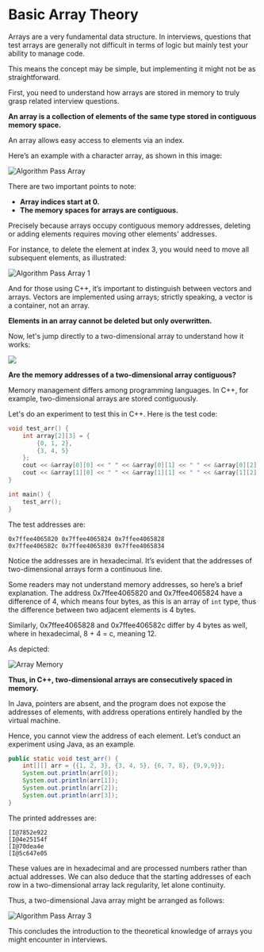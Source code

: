 # Basic Array Theory

Arrays are a very fundamental data structure. In interviews, questions that test arrays are generally not difficult in terms of logic but mainly test your ability to manage code.

This means the concept may be simple, but implementing it might not be as straightforward.

First, you need to understand how arrays are stored in memory to truly grasp related interview questions.

**An array is a collection of elements of the same type stored in contiguous memory space.**

An array allows easy access to elements via an index.

Here’s an example with a character array, as shown in this image:

![Algorithm Pass Array](https://file1.kamacoder.com/i/algo/%E7%AE%97%E6%B3%95%E9%80%9A%E5%85%B3%E6%95%B0%E7%BB%84.png)

There are two important points to note:

* **Array indices start at 0.**
* **The memory spaces for arrays are contiguous.**

Precisely because arrays occupy contiguous memory addresses, deleting or adding elements requires moving other elements' addresses.

For instance, to delete the element at index 3, you would need to move all subsequent elements, as illustrated:

![Algorithm Pass Array 1](https://file1.kamacoder.com/i/algo/%E7%AE%97%E6%B3%95%E9%80%9A%E5%85%B3%E6%95%B0%E7%BB%841.png)

And for those using C++, it’s important to distinguish between vectors and arrays. Vectors are implemented using arrays; strictly speaking, a vector is a container, not an array.

**Elements in an array cannot be deleted but only overwritten.**

Now, let's jump directly to a two-dimensional array to understand how it works:

![](https://file1.kamacoder.com/i/algo/20240606105522.png)

**Are the memory addresses of a two-dimensional array contiguous?**

Memory management differs among programming languages. In C++, for example, two-dimensional arrays are stored contiguously.

Let's do an experiment to test this in C++. Here is the test code:

```CPP
void test_arr() {
    int array[2][3] = {
        {0, 1, 2},
        {3, 4, 5}
    };
    cout << &array[0][0] << " " << &array[0][1] << " " << &array[0][2] << endl;
    cout << &array[1][0] << " " << &array[1][1] << " " << &array[1][2] << endl;
}

int main() {
    test_arr();
}
```

The test addresses are:

```
0x7ffee4065820 0x7ffee4065824 0x7ffee4065828
0x7ffee406582c 0x7ffee4065830 0x7ffee4065834
```

Notice the addresses are in hexadecimal. It’s evident that the addresses of two-dimensional arrays form a continuous line.

Some readers may not understand memory addresses, so here’s a brief explanation. The address 0x7ffee4065820 and 0x7ffee4065824 have a difference of 4, which means four bytes, as this is an array of `int` type, thus the difference between two adjacent elements is 4 bytes.

Similarly, 0x7ffee4065828 and 0x7ffee406582c differ by 4 bytes as well, where in hexadecimal, 8 + 4 = c, meaning 12.

As depicted: 

![Array Memory](https://file1.kamacoder.com/i/algo/20210310150641186.png)

**Thus, in C++, two-dimensional arrays are consecutively spaced in memory.**

In Java, pointers are absent, and the program does not expose the addresses of elements, with address operations entirely handled by the virtual machine.

Hence, you cannot view the address of each element. Let’s conduct an experiment using Java, as an example.

```Java
public static void test_arr() {
    int[][] arr = {{1, 2, 3}, {3, 4, 5}, {6, 7, 8}, {9,9,9}};
    System.out.println(arr[0]);
    System.out.println(arr[1]);
    System.out.println(arr[2]);
    System.out.println(arr[3]);
}
```

The printed addresses are:

```
[I@7852e922
[I@4e25154f
[I@70dea4e
[I@5c647e05
```

These values are in hexadecimal and are processed numbers rather than actual addresses. We can also deduce that the starting addresses of each row in a two-dimensional array lack regularity, let alone continuity.

Thus, a two-dimensional Java array might be arranged as follows:

![Algorithm Pass Array 3](https://file1.kamacoder.com/i/algo/20201214111631844.png)

This concludes the introduction to the theoretical knowledge of arrays you might encounter in interviews.